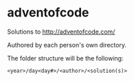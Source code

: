 # adventofcode
Solutions to http://adventofcode.com/

Authored by each person's own directory.

The folder structure will be the following:

    <year>/day<day#>/<author>/<solution(s)>
